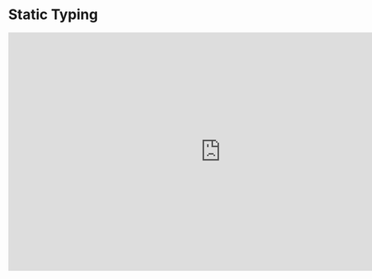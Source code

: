 # Static Typing

<iframe width="854" height="480" src="https://www.youtube-nocookie.com/embed/Tml94je2edk?si=ftWg4LmiLl18x-Xr" title="YouTube video player" frameborder="0" allow="accelerometer; autoplay; clipboard-write; encrypted-media; gyroscope; picture-in-picture; web-share" referrerpolicy="strict-origin-when-cross-origin" allowfullscreen></iframe>